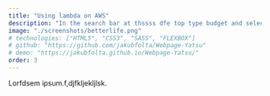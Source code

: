 ```yaml
---
title: "Using lambda on AWS"
description: "In the search bar at thssss dfe top type budget and select AWS Budgets. On the next page select Create budget. Nlect Use"
image: "./screenshots/betterlife.png"
# technologies: ["HTML5", "CSS3", "SASS", "FLEXBOX"]
# github: "https://github.com/jakubfolta/Webpage-Yatsu"
# demo: "https://jakubfolta.github.io/Webpage-Yatsu/"
order: 3
---
```

Lorfdsem ipsum.f,djfkljekljlsk.
